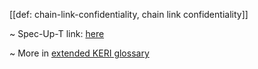 [[def: chain-link-confidentiality, chain link confidentiality]]

~ Spec-Up-T link: <a href='https://weboftrust.github.io/WOT-terms/docs/glossary/chain-link-confidentiality'>here</a>

~ More in <a href="https://weboftrust.github.io/WOT-terms/docs/glossary/chain-link-confidentiality">extended KERI glossary</a>
